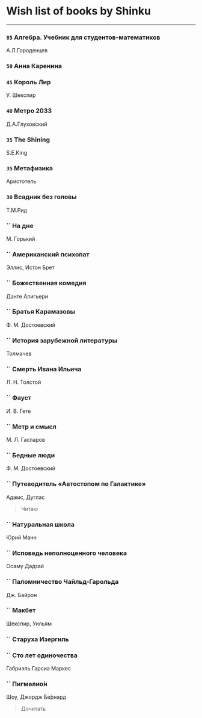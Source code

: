 # Wish list of books by Shinku
---

### `85` Алгебра. Учебник для студентов-математиков
А.Л.Городенцев

### `50` Анна Каренина

### `45` Король Лир
У. Шекспир

### `40` Метро 2033
Д.А.Глуховский

### `35` The Shining
S.E.King

### `35` Метафизика
Аристотель

### `30` Всадник без головы
Т.М.Рид

### `` На дне
М. Горький

### `` Американский психопат
Эллис, Истон Брет

### `` Божественная комедия
Данте Алигьери

### `` Братья Карамазовы
Ф. М. Достоевский

### `` История зарубежной литературы
Толмачев

### `` Смерть Ивана Ильича
Л. Н. Толстой

### `` Фауст
И. В. Гете

### `` Метр и смысл
М. Л. Гаспаров

### `` Бедные люди
Ф. М. Достоевский

### `` Путеводитель «Автостопом по Галактике»
Адамс, Дуглас
> Читаю

### `` Натуральная школа
Юрий Манн

### `` Исповедь неполноценного человека
Осаму Дадзай

### `` Паломничество Чайльд-Гарольда
Дж. Байрон

### `` Макбет
Шекспир, Уильям

### `` Старуха Изергиль

### `` Сто лет одиночества
Габриэль Гарсиа Маркес

### `` Пигмалио́н
Шоу, Джордж Бе́рнард
> Дочитать

